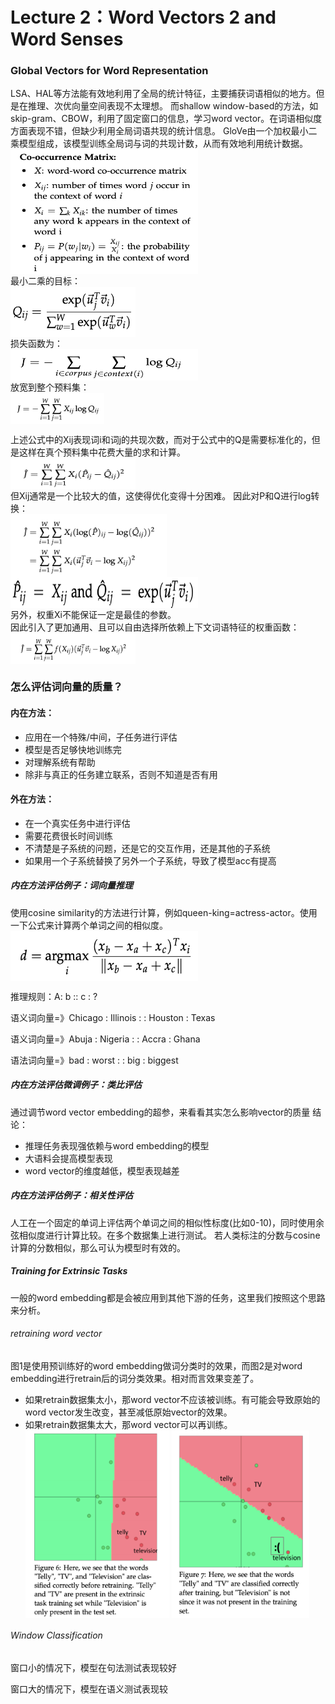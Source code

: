 # Lecture 2：Word Vectors 2 and Word Senses
### Global Vectors for Word Representation
LSA、HAL等方法能有效地利用了全局的统计特征，主要捕获词语相似的地方。但是在推理、次优向量空间表现不太理想。 而shallow
window-based的方法，如skip-gram、CBOW，利用了固定窗口的信息，学习word
vector。在词语相似度方面表现不错，但缺少利用全局词语共现的统计信息。
GloVe由一个加权最小二乘模型组成，该模型训练全局词与词的共现计数，从而有效地利用统计数据。 <br> <img
src="picture/Lecture2/B01FDC2A-BCA4-4EF4-A8E9-6EAEB82507D6.png" width =
"300" height = "200" alt="what?" align=center />  <br> 最小二乘的目标：  <br> <img
src="picture/Lecture2/0A48FE0E-0E82-4AA9-AEA0-5162569A8F45.png" width =
"200" height = "80" alt="what?" align=center /> <br>  损失函数为： <br>  <img
src="picture/Lecture2/371DD99A-4F9E-4525-91BF-8B1E82903BBA.png" width =
"300" height = "50" alt="what?" align=center />  <br> 放宽到整个预料集：  <br> <img
src="picture/Lecture2/7F3D627A-3FD6-4F12-82C2-A7F7B79E1799.png" width =
"150" height = "50" alt="what?" align=center />

上述公式中的Xij表现词i和词j的共现次数，而对于公式中的Q是需要标准化的，但是这样在真个预料集中花费大量的求和计算。 <br>  <img
src="picture/Lecture2/C5994C2E-AF0C-4A81-999C-57BADF30B31C.png" width =
"200" height = "50" alt="what?" align=center /> <br>
但Xij通常是一个比较大的值，这使得优化变得十分困难。 因此对P和Q进行log转换：  <br> <img
src="picture/Lecture2/7442489D-EE0F-4E22-9A7D-7974EC931516.png" width =
"250" height = "100" alt="what?" align=center /> <br>
<img
src="picture/Lecture2/B432A763-ABE9-4C60-B313-8D9C59F770F8.png" width =
"300" height = "50" alt="what?" align=center />  <br> 另外，权重Xi不能保证一定是最佳的参数。 <br>
因此引入了更加通用、且可以自由选择所依赖上下文词语特征的权重函数： <br>  <img
src="picture/Lecture2/432B3696-1C32-498E-92C0-64E2D18A4A76.png" width =
"200" height = "50" alt="what?" align=center />

### 怎么评估词向量的质量？
#### 内在方法：
* 应用在一个特殊/中间，子任务进行评估
* 模型是否足够快地训练完
* 对理解系统有帮助
* 除非与真正的任务建立联系，否则不知道是否有用

#### 外在方法：
* 在一个真实任务中进行评估
* 需要花费很长时间训练
* 不清楚是子系统的问题，还是它的交互作用，还是其他的子系统
* 如果用一个子系统替换了另外一个子系统，导致了模型acc有提高


##### 内在方法评估例子：词向量推理
使用cosine
similarity的方法进行计算，例如queen-king=actress-actor。使用一下公式来计算两个单词之间的相似度。 <br>  <img
src="picture/Lecture2/F8ABFC46-4D05-4BAF-B3F9-6C5F5D681464.png" width =
"300" height = "80" alt="what?" align=center />


推理规则：A: b :: c : ?
  
语义词向量=》Chicago : Illinois : : Houston : Texas

语义词向量=》Abuja : Nigeria : : Accra : Ghana

语法词向量=》bad : worst : : big : biggest

##### 内在方法评估微调例子：类比评估
通过调节word vector embedding的超参，来看看其实怎么影响vector的质量
结论：
* 推理任务表现强依赖与word embedding的模型
* 大语料会提高模型表现
* word vector的维度越低，模型表现越差

##### 内在方法评估例子：相关性评估
人工在一个固定的单词上评估两个单词之间的相似性标度(比如0-10)，同时使用余弦相似度进行计算比较。在多个数据集上进行测试。
若人类标注的分数与cosine计算的分数相似，那么可认为模型时有效的。

##### Training for Extrinsic Tasks
一般的word embedding都是会被应用到其他下游的任务，这里我们按照这个思路来分析。

###### retraining word vector
图1是使用预训练好的word embedding做词分类时的效果，而图2是对word embedding进行retrain后的词分类效果。相对而言效果变差了。
* 如果retrain数据集太小，那word vector不应该被训练。有可能会导致原始的word vector发生改变，甚至减低原始vector的效果。
* 如果retrain数据集太大，那word vector可以再训练。 <img
  src="picture/Lecture2/110DEEC9-B127-4BF7-9343-5850027B645C.png" width
  = "230" height = "300" alt="what?" align=center /> <img
  src="picture/Lecture2/EF9BFE49-81F2-46D3-BE72-80C37C6611AB.png" width
  = "220" height = "300" alt="what?" align=center />


###### Window Classification

窗口小的情况下，模型在句法测试表现较好

窗口大的情况下，模型在语义测试表现较
